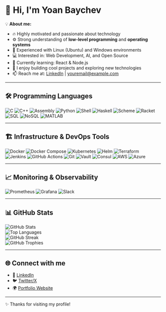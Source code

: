 # 👋 Hi, I'm Yoan Baychev  

💡 **About me:**  
- 🔥 Highly motivated and passionate about technology  
- ⚙️ Strong understanding of **low-level programming** and **operating systems**  
- 🐧 Experienced with Linux (Ubuntu) and Windows environments  
- 💻 Interested in: Web Development, AI, and Open Source  
- 🌱 Currently learning: React & Node.js  
- 🚀 I enjoy building cool projects and exploring new technologies  
- 📫 Reach me at: [LinkedIn](https://linkedin.com/in/your-profile) | youremail@example.com  

---

## 🛠️ Programming Languages
![C](https://img.shields.io/badge/-C-00599C?logo=c&logoColor=white)
![C++](https://img.shields.io/badge/-C++-00599C?logo=cplusplus&logoColor=white)
![Assembly](https://img.shields.io/badge/-Assembly-6E4C13?logo=asm&logoColor=white)
![Python](https://img.shields.io/badge/-Python-3776AB?logo=python&logoColor=white)
![Shell](https://img.shields.io/badge/-Shell-4EAA25?logo=gnu-bash&logoColor=white)
![Haskell](https://img.shields.io/badge/-Haskell-5D4F85?logo=haskell&logoColor=white)
![Scheme](https://img.shields.io/badge/-Scheme-EF2D5E?logo=racket&logoColor=white)
![Racket](https://img.shields.io/badge/-Racket-9F1D20?logo=racket&logoColor=white)
![SQL](https://img.shields.io/badge/-SQL-4479A1?logo=postgresql&logoColor=white)
![NoSQL](https://img.shields.io/badge/-NoSQL-008000?logo=mongodb&logoColor=white)
![MATLAB](https://img.shields.io/badge/-MATLAB-0076A8?logo=mathworks&logoColor=white)

---

## 🏗️ Infrastructure & DevOps Tools
![Docker](https://img.shields.io/badge/-Docker-2496ED?logo=docker&logoColor=white)
![Docker Compose](https://img.shields.io/badge/-Docker%20Compose-2496ED?logo=docker&logoColor=white)
![Kubernetes](https://img.shields.io/badge/-Kubernetes-326CE5?logo=kubernetes&logoColor=white)
![Helm](https://img.shields.io/badge/-Helm-0F52BA?logo=helm&logoColor=white)
![Terraform](https://img.shields.io/badge/-Terraform-7B42BC?logo=terraform&logoColor=white)
![Jenkins](https://img.shields.io/badge/-Jenkins-D24939?logo=jenkins&logoColor=white)
![GitHub Actions](https://img.shields.io/badge/-GitHub%20Actions-2088FF?logo=github-actions&logoColor=white)
![Git](https://img.shields.io/badge/-Git-F05032?logo=git&logoColor=white)
![Vault](https://img.shields.io/badge/-Vault-000000?logo=vault&logoColor=white)
![Consul](https://img.shields.io/badge/-Consul-463DFA?logo=consul&logoColor=white)
![AWS](https://img.shields.io/badge/-AWS-232F3E?logo=amazon-aws&logoColor=white)
![Azure](https://img.shields.io/badge/-Azure-0089D6?logo=microsoft-azure&logoColor=white)

---

## 📈 Monitoring & Observability
![Prometheus](https://img.shields.io/badge/-Prometheus-E6522C?logo=prometheus&logoColor=white)
![Grafana](https://img.shields.io/badge/-Grafana-F46800?logo=grafana&logoColor=white)
![Slack](https://img.shields.io/badge/-Slack-4A154B?logo=slack&logoColor=white)

---

## 📊 GitHub Stats
![GitHub Stats](https://github-readme-stats.vercel.app/api?username=b4ich3v&show_icons=true&theme=tokyonight&count_private=true)  
![Top Languages](https://github-readme-stats.vercel.app/api/top-langs/?username=b4ich3v&layout=compact&theme=tokyonight)  
![GitHub Streak](https://streak-stats.demolab.com?user=b4ich3v&theme=tokyonight&border_radius=10)  
![GitHub Trophies](https://github-profile-trophy.vercel.app/?username=b4ich3v&theme=tokyonight&no-frame=true&no-bg=true&row=1&column=6)

---

## 🌐 Connect with me
- 🔗 [LinkedIn](https://linkedin.com/in/your-profile)  
- 🐦 [Twitter/X](https://twitter.com/your-profile)  
- 🌍 [Portfolio Website](https://your-website.com)  

---
✨ Thanks for visiting my profile!
